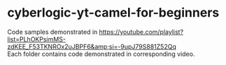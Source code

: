 # cyberlogic-yt-camel-for-beginners
Code samples demonstrated in https://youtube.com/playlist?list=PLhOKPsimMS-zdKEE_F53TKNROx2uJBPF6&amp;si=-9upJ79S881Z52Qq<br>
Each folder contains code demonstrated in corresponding video.
